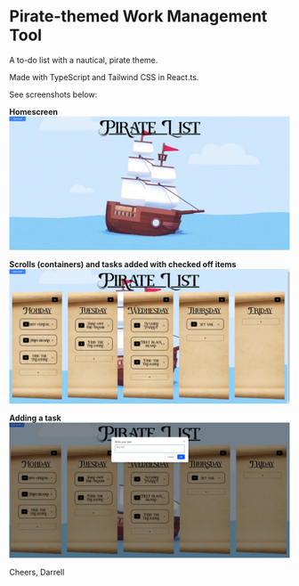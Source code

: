 # Pirate-themed Work Management Tool

A to-do list with a nautical, pirate theme.

Made with TypeScript and Tailwind CSS in React.ts.

See screenshots below:

**Homescreen**
![Homescreen](./src/assets/homescreen.jpg)

**Scrolls (containers) and tasks added with checked off items**
![fulllist](./src/assets/fullList.jpg)

**Adding a task**
![addingtask](./src/assets/Addingtask.jpg)

Cheers,
Darrell


